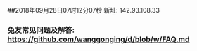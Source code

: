 ##2018年09月28日07时12分07秒 新址: 142.93.108.33
### 兔友常见问题及解答: https://github.com/wanggonging/d/blob/w/FAQ.md
